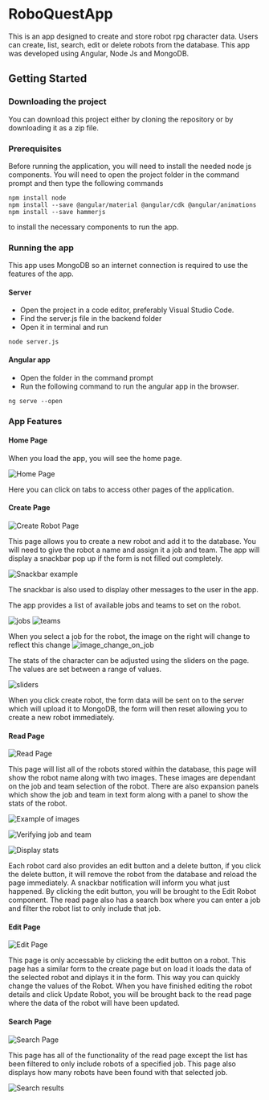 # RoboQuestApp

This is an app designed to create and store robot rpg character data. Users can create, list, search, edit or delete robots from the database. This app was developed using Angular, Node Js and MongoDB.

## Getting Started

### Downloading the project

You can download this project either by cloning the repository or by downloading it as a zip file.

### Prerequisites

Before running the application, you will need to install the needed node js components. You will need to open the project folder in the command prompt and then type the following commands

```
npm install node
npm install --save @angular/material @angular/cdk @angular/animations
npm install --save hammerjs 
```
to install the necessary components to run the app.

### Running the app

This app uses MongoDB so an internet connection is required to use the features of the app.

#### Server

* Open the project in a code editor, preferably Visual Studio Code.
* Find the server.js file in the backend folder
* Open it in terminal and run
```
node server.js
```

#### Angular app

* Open the folder in the command prompt
* Run the following command to run the angular app in the browser.
```
ng serve --open
```

### App Features

#### Home Page

When you load the app, you will see the home page.

![Home Page](resources/homepage.png)

Here you can click on tabs to access other pages of the application.

#### Create Page

![Create Robot Page](resources/createpage.png)

This page allows you to create a new robot and add it to the database. You will need to give the robot a name and assign it a job and team. The app will display a snackbar pop up if the form is not filled out completely.

![Snackbar example](resources/snackbar.png)

The snackbar is also used to display other messages to the user in the app.

The app provides a list of available jobs and teams to set on the robot.

![jobs](resources/job_options.png) ![teams](resources/team_options.png)

When you select a job for the robot, the image on the right will change to reflect this change
![image_change_on_job](resources/image_change.png)

The stats of the character can be adjusted using the sliders on the page. The values are set between a range of values.

![sliders](resources/sliders/png)

When you click create robot, the form data will be sent on to the server which will upload it to MongoDB, the form will then reset allowing you to create a new robot immediately.

#### Read Page

![Read Page](resources/readpage.png)

This page will list all of the robots stored within the database, this page will show the robot name along with two images. These images are dependant on the job and team selection of the robot. There are also expansion panels which show the job and team in text form along with a panel to show the stats of the robot.

![Example of images](resources/job_team.png)

![Verifying job and team](resources/details.png)

![Display stats](resources/stats.png)

Each robot card also provides an edit button and a delete button, if you click the delete button, it will remove the robot from the database and reload the page immediately. A snackbar notification will inform you what just happened. By clicking the edit button, you will be brought to the Edit Robot component. The read page also has a search box where you can enter a job and filter the robot list to only include that job.

#### Edit Page

![Edit Page](resources/editpage.png)

This page is only accessable by clicking the edit button on a robot. This page has a similar form to the create page but on load it loads the data of the selected robot and diplays it in the form. This way you can quickly change the values of the Robot. When you have finished editing the robot details and click Update Robot, you will be brought back to the read page where the data of the robot will have been updated.

#### Search Page

![Search Page](resources/searchpage.png)

This page has all of the functionality of the read page except the list has been filtered to only include robots of a specified job. This page also displays how many robots have been found with that selected job.

![Search results](resources/resultscounter.png)


